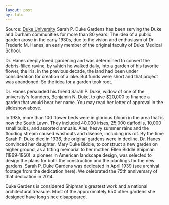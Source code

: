 ```yaml
---
layout: post
by: lulu
---
```

Source: [Duke University][Duke]
Sarah P. Duke Gardens has been serving the Duke and Durham communities for more than 80 years. The idea of a public garden arose in the early 1930s, due to the vision and enthusiasm of Dr. Frederic M. Hanes, an early member of the original faculty of Duke Medical School.

Dr. Hanes deeply loved gardening and was determined to convert the debris-filled ravine, by which he walked daily, into a garden of his favorite flower, the iris. In the previous decade, the land had been under consideration for creation of a lake. But funds were short and that project was abandoned. So the idea for a garden took root.

Dr. Hanes persuaded his friend Sarah P. Duke, widow of one of the university's founders, Benjamin N. Duke, to give $20,000 to finance a garden that would bear her name. You may read her letter of approval in the slideshow above.

In 1935, more than 100 flower beds were in glorious bloom in the area that is now the South Lawn. They included 40,000 irises, 25,000 daffodils, 10,000 small bulbs, and assorted annuals. Alas, heavy summer rains and the flooding stream caused washouts and disease, including iris rot.
By the time Sarah P. Duke died in 1936, the original gardens were in decline. Dr. Hanes convinced her daughter, Mary Duke Biddle, to construct a new garden on higher ground, as a fitting memorial to her mother. Ellen Biddle Shipman (1869-1950), a pioneer in American landscape design, was selected to design the plans for both the construction and the plantings for the new gardens. Sarah P. Duke Gardens was dedicated in April 1939 (see archival footage from the dedication here). We celebrated the 75th anniversary of that dedication in 2014.

Duke Gardens is considered Shipman's greatest work and a national architectural treasure. Most of the approximately 650 other gardens she designed have long since disappeared.

[Duke]: https://gardens.duke.edu/about/history
